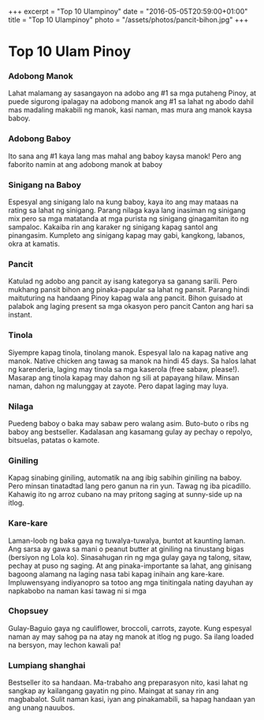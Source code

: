 +++
excerpt = "Top 10 Ulampinoy"
date = "2016-05-05T20:59:00+01:00"
title = "Top 10 Ulampinoy"
photo = "/assets/photos/pancit-bihon.jpg"
+++

# Top 10 Ulam Pinoy

### Adobong Manok
Lahat malamang ay sasangayon na adobo ang #1 sa mga putaheng Pinoy, at puede sigurong ipalagay na adobong manok ang #1 sa lahat ng abodo dahil mas madaling makabili ng manok, kasi naman, mas mura ang manok kaysa baboy. 

### Adobong Baboy
Ito sana ang #1 kaya lang mas mahal ang baboy kaysa manok! Pero ang faborito namin at ang adobong manok at baboy

### Sinigang na Baboy
Espesyal ang sinigang lalo na kung baboy, kaya ito ang may mataas na rating sa lahat ng sinigang. Parang nilaga kaya lang inasiman ng sinigang mix pero sa mga matatanda at mga purista ng sinigang ginagamitan ito ng sampaloc. Kakaiba rin ang karaker ng sinigang kapag santol ang pinangasim. Kumpleto ang sinigang kapag may gabi, kangkong, labanos, okra at kamatis.

### Pancit
Katulad ng adobo ang pancit ay isang kategorya sa ganang sarili. Pero mukhang pansit bihon ang pinaka-papular sa lahat ng pansit. Parang hindi maituturing na handaang Pinoy kapag wala ang pancit. Bihon guisado at palabok ang laging present sa mga okasyon pero pancit Canton ang hari sa instant.

### Tinola
Siyempre kapag tinola, tinolang manok. Espesyal lalo na kapag native ang manok. Native chicken ang tawag sa manok na hindi 45 days. Sa halos lahat ng karenderia, laging may tinola sa mga kaserola (free sabaw, please!). Masarap ang tinola kapag may dahon ng sili at papayang hilaw. Minsan naman, dahon ng malunggay at zayote. Pero dapat laging may luya.

### Nilaga
Puedeng baboy o baka may sabaw pero walang asim. Buto-buto o ribs ng baboy ang bestseller. Kadalasan ang kasamang gulay ay pechay o repolyo, bitsuelas, patatas o kamote.

### Giniling
Kapag sinabing giniling, automatik na ang ibig sabihin giniling na baboy. Pero minsan tinatadtad lang pero ganun na rin yun. Tawag ng iba picadillo. Kahawig ito ng arroz cubano na may pritong saging at sunny-side up na itlog.

### Kare-kare
Laman-loob ng baka gaya ng tuwalya-tuwalya, buntot at kaunting laman. Ang sarsa ay gawa sa mani o peanut butter at giniling na tinustang bigas (bersiyon ng Lola ko). Sinasahugan rin ng mga gulay gaya ng talong, sitaw, pechay at puso ng saging. At ang pinaka-importante sa lahat, ang ginisang bagoong alamang na laging nasa tabi kapag inihain ang kare-kare. Impluwensyang indiyanopro sa totoo ang mga tinitingala nating dayuhan ay napkabobo na naman kasi tawag ni si mga 

### Chopsuey
Gulay-Baguio gaya ng cauliflower, broccoli, carrots, zayote. Kung espesyal naman ay may sahog pa na atay ng manok at itlog ng pugo. Sa ilang loaded na bersyon, may lechon kawali pa!

### Lumpiang shanghai
Bestseller ito sa handaan. Ma-trabaho ang preparasyon nito, kasi lahat ng sangkap ay kailangang gayatin ng pino. Maingat at sanay rin ang magbabalot. Sulit naman kasi, iyan ang pinakamabili, sa hapag handaan yan ang unang nauubos. 

